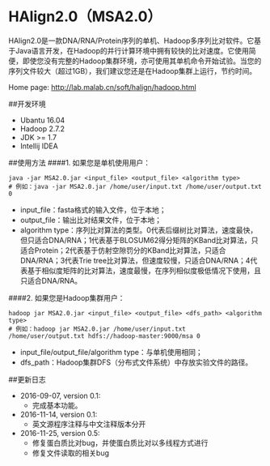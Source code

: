 # HAlign2.0（MSA2.0）
HAlign2.0是一款DNA/RNA/Protein序列的单机、Hadoop多序列比对软件。它基于Java语言开发，在Hadoop的并行计算环境中拥有较快的比对速度。它使用简便，即使您没有完整的Hadoop集群环境，亦可使用其单机命令开始试验。当您的序列文件较大（超过1GB），我们建议您还是在Hadoop集群上运行，节约时间。

Home page: http://lab.malab.cn/soft/halign/hadoop.html

##开发环境

* Ubantu 16.04
* Hadoop 2.7.2
* JDK >= 1.7
* Intellij IDEA

##使用方法
####1. 如果您是单机使用用户：
```
java -jar MSA2.0.jar <input_file> <output_file> <algorithm type>
# 例如：java -jar MSA2.0.jar /home/user/input.txt /home/user/output.txt 0
```
  * input_file：fasta格式的输入文件，位于本地；
  * output_file：输出比对结果文件，位于本地；
  * algorithm type：序列比对算法的类型。0代表后缀树比对算法，速度最快，但只适合DNA/RNA；1代表基于BLOSUM62得分矩阵的KBand比对算法，只适合Protein；2代表基于仿射空隙罚分的KBand比对算法，只适合DNA/RNA；3代表Trie tree比对算法，但速度较慢，只适合DNA/RNA；4代表基于相似度矩阵的比对算法，速度最慢，在序列相似度极低情况下使用，且只适合DNA/RNA。

####2. 如果您是Hadoop集群用户：
```
hadoop jar MSA2.0.jar <input_file> <output_file> <dfs_path> <algorithm type>
# 例如：hadoop jar MSA2.0.jar /home/user/input.txt /home/user/output.txt hdfs://hadoop-master:9000/msa 0
```
  * input_file/output_file/algorithm type：与单机使用相同；
  * dfs_path：Hadoop集群DFS（分布式文件系统）中存放实验文件的路径。

  
##更新日志
* 2016-09-07, version 0.1:
  * 完成基本功能。
* 2016-11-14, version 0.1:
  * 英文源程序注释与中文注释版本分开
* 2016-11-25, version 0.5:
  * 修复蛋白质比对bug，并使蛋白质比对以多线程方式进行
  * 修复文件读取的相关bug
 